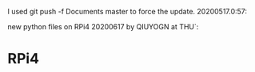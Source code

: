 I used git push -f Documents master  to force the update. 20200517.0:57:

new python files on RPi4 20200617  by QIUYOGN at THU`:

# RPi4
